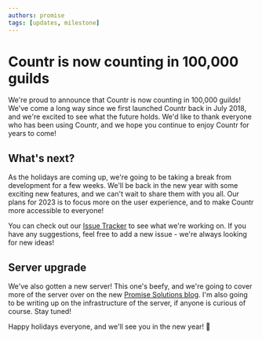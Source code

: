```yaml
---
authors: promise
tags: [updates, milestone]
---
```



# Countr is now counting in 100,000 guilds

We're proud to announce that Countr is now counting in 100,000 guilds! We've come a long way since we first launched Countr back in July 2018, and we're excited to see what the future holds. We'd like to thank everyone who has been using Countr, and we hope you continue to enjoy Countr for years to come!


## What's next?

As the holidays are coming up, we're going to be taking a break from development for a few weeks. We'll be back in the new year with some exciting new features, and we can't wait to share them with you all. Our plans for 2023 is to focus more on the user experience, and to make Countr more accessible to everyone!

You can check out our [Issue Tracker](https://github.com/countr/countr/issues) to see what we're working on. If you have any suggestions, feel free to add a new issue - we're always looking for new ideas!


## Server upgrade

We've also gotten a new server! This one's beefy, and we're going to cover more of the server over on the new [Promise Solutions blog](https://promise.solutions/blog). I'm also going to be writing up on the infrastructure of the server, if anyone is curious of course. Stay tuned!


Happy holidays everyone, and we'll see you in the new year! 🎉
